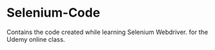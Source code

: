 # Selenium-Code
Contains the code created while learning Selenium Webdriver.
for the Udemy online class.
